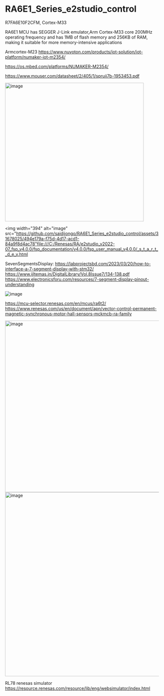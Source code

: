# RA6E1_Series_e2studio_control

R7FA6E10F2CFM, Cortex-M33

RA6E1 MCU has SEGGER J-Link emulator,Arm Cortex-M33 core 200MHz operating frequency and  has 1MB of flash memory and 256KB of RAM, making it suitable for more memory-intensive applications


Armcortex-M23
https://www.nuvoton.com/products/iot-solution/iot-platform/numaker-iot-m2354/

https://os.mbed.com/platforms/NUMAKER-M2354/

https://www.mouser.com/datasheet/2/405/1/spruii7b-1953453.pdf

<img width="454" alt="image" src="https://github.com/saidijongo/RA6E1_Series_e2studio_control/assets/31678025/fab438c1-40e1-4471-97ff-c250c35a0d02">



<img width="394" alt="image" src="https://github.com/saidijongo/RA6E1_Series_e2studio_control/assets/31678025/494e179a-f75d-4d17-acd1-84a9f8d4ac78"file:///C:/Renesas/RA/e2studio_v2022-07_fsp_v4.0.0/fsp_documentation/v4.0.0/fsp_user_manual_v4.0.0/_s_t_a_r_t__d_e_v.html

SevenSegmentsDisplay:
https://labprojectsbd.com/2023/03/20/how-to-interface-a-7-segment-display-with-stm32/
https://www.ijltemas.in/DigitalLibrary/Vol.8Issue7/134-138.pdf
https://www.electronicsforu.com/resources/7-segment-display-pinout-understanding


![image](https://github.com/saidijongo/RA6E1_Series_e2studio_control/assets/31678025/6ccf611d-1ddb-44f6-b140-26dfb88fba97)

https://mcu-selector.renesas.com/en/mcus/ra6t2/
https://www.renesas.com/us/en/document/apn/vector-control-permanent-magnetic-synchronous-motor-hall-sensors-mckmcb-ra-family

<img width="562" alt="image" src="https://github.com/saidijongo/RA6E1_Series_e2studio_control/assets/31678025/661317b6-262c-488c-83d3-c4211a2bc26d">
<img width="603" alt="image" src="https://github.com/saidijongo/RA6E1_Series_e2studio_control/assets/31678025/7775c718-f687-4fc8-ac6c-69f970b147ee">

RL78 renesas simulator
https://resource.renesas.com/resource/lib/eng/websimulator/index.html





